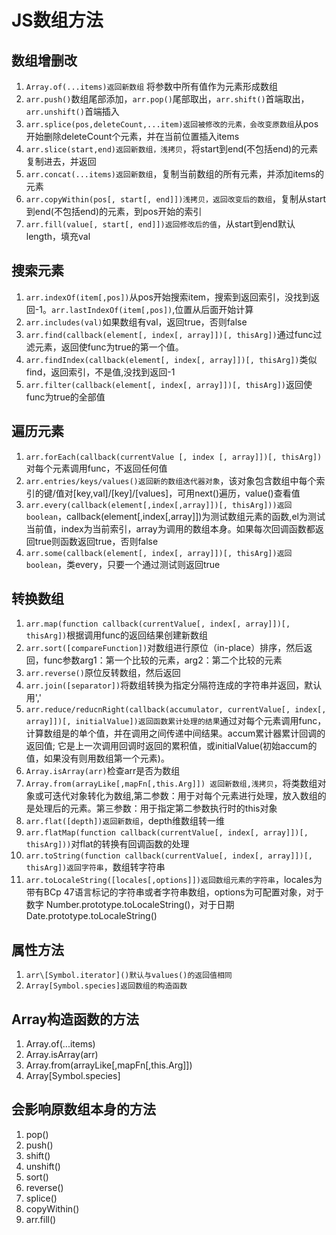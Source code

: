 # JS数组方法

## 数组增删改

1. `Array.of(...items)返回新数组` 将参数中所有值作为元素形成数组
2. `arr.push()`数组尾部添加，`arr.pop()`尾部取出，`arr.shift()`首端取出，`arr.unshift()`首端插入
3. `arr.splice(pos,deleteCount,...item)返回被修改的元素，会改变原数组`从pos开始删除deleteCount个元素，并在当前位置插入items
4. `arr.slice(start,end)返回新数组，浅拷贝`，将start到end(不包括end)的元素复制进去，并返回
5. `arr.concat(...items)返回新数组`，复制当前数组的所有元素，并添加items的元素
6. `arr.copyWithin(pos[, start[, end]])浅拷贝，返回改变后的数组`，复制从start到end(不包括end)的元素，到pos开始的索引
7. `arr.fill(value[, start[, end]])返回修改后的值`，从start到end默认length，填充val

## 搜索元素

1. `arr.indexOf(item[,pos])`从pos开始搜索item，搜索到返回索引，没找到返回-1。`arr.lastIndexOf(item[,pos])`,位置从后面开始计算
2. `arr.includes(val)`如果数组有val，返回true，否则false
3. `arr.find(callback(element[, index[, array]])[, thisArg])`通过func过滤元素，返回使func为true的第一个值。
4. `arr.findIndex(callback(element[, index[, array]])[, thisArg])`类似find，返回索引，不是值,没找到返回-1
5. `arr.filter(callback(element[, index[, array]])[, thisArg])`返回使func为true的全部值

## 遍历元素

1. `arr.forEach(callback(currentValue [, index [, array]])[, thisArg])`对每个元素调用func，不返回任何值
2. `arr.entries/keys/values()返回新的数组迭代器对象`，该对象包含数组中每个索引的键/值对[key,val]/[key]/[values]，可用next()遍历，value()查看值
3. `arr.every(callback(element[,index[,array]])[, thisArg]))返回boolean`，callback(element[,index[,array]])为测试数组元素的函数,el为测试当前值，index为当前索引，array为调用的数组本身。如果每次回调函数都返回true则函数返回true，否则false
4. `arr.some(callback(element[, index[, array]])[, thisArg])返回boolean`，类every，只要一个通过测试则返回true

## 转换数组

1. `arr.map(function callback(currentValue[, index[, array]])[, thisArg])`根据调用func的返回结果创建新数组
2. `arr.sort([compareFunction])`对数组进行原位（in-place）排序，然后返回，func参数arg1：第一个比较的元素，arg2：第二个比较的元素
3. `arr.reverse()`原位反转数组，然后返回
4. `arr.join([separator])`将数组转换为指定分隔符连成的字符串并返回，默认用','
5. `arr.reduce/reducnRight(callback(accumulator, currentValue[, index[, array]])[, initialValue])返回函数累计处理的结果`通过对每个元素调用func，计算数组是的单个值，并在调用之间传递中间结果。accum累计器累计回调的返回值; 它是上一次调用回调时返回的累积值，或initialValue(初始accum的值，如果没有则用数组第一个元素)。
6. `Array.isArray(arr)`检查arr是否为数组
7. `Array.from(arrayLike[,mapFn[,this.Arg]]) 返回新数组,浅拷贝`，将类数组对象或可迭代对象转化为数组,第二参数：用于对每个元素进行处理，放入数组的是处理后的元素。第三参数：用于指定第二参数执行时的this对象
8. `arr.flat([depth])返回新数组`，depth维数组转一维
9. `arr.flatMap(function callback(currentValue[, index[, array]])[, thisArg]))`对flat的转换有回调函数的处理
10. `arr.toString(function callback(currentValue[, index[, array]])[, thisArg])返回字符串`，数组转字符串
11. `arr.toLocaleString([locales[,options]])返回数组元素的字符串`，locales为带有BCp 47语言标记的字符串或者字符串数组，options为可配置对象，对于数字 Number.prototype.toLocaleString()，对于日期Date.prototype.toLocaleString()

## 属性方法

1. `arr\[Symbol.iterator]()默认与values()的返回值相同`
2. `Array[Symbol.species]返回数组的构造函数`

## Array构造函数的方法

1. Array.of(...items)
2. Array.isArray(arr)
3. Array.from(arrayLike[,mapFn[,this.Arg]]) 
4. Array[Symbol.species]

## 会影响原数组本身的方法

1. pop()
2. push()
3. shift()
4. unshift()
5. sort()
6. reverse()
7. splice()
8. copyWithin()
9. arr.fill()